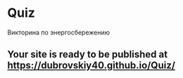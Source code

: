 # Quiz
Викторина по энергосбережению
## Your site is ready to be published at https://dubrovskiy40.github.io/Quiz/
